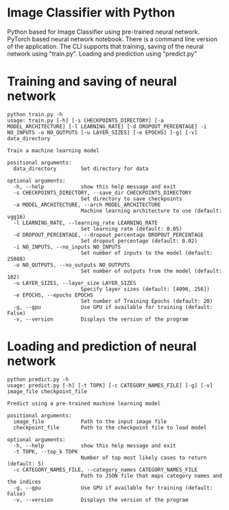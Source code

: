 # Image Classifier with Python

Python based for Image Classifier using pre-trained neural network. PyTorch based neural network notebook. There is a command line version of the application. The CLI supports that training, saving of the neural network using "train.py". Loading and prediction using "predict.py"

# Training and saving of neural network
```
python train.py -h
usage: train.py [-h] [-s CHECKPOINTS_DIRECTORY] [-a MODEL_ARCHITECTURE] [-l LEARNING_RATE] [-d DROPOUT_PERCENTAGE] -i NO_INPUTS -o NO_OUTPUTS [-u LAYER_SIZES] [-e EPOCHS] [-g] [-v] data_directory

Train a machine learning model

positional arguments:
  data_directory        Set directory for data

optional arguments:
  -h, --help            show this help message and exit
  -s CHECKPOINTS_DIRECTORY, --save_dir CHECKPOINTS_DIRECTORY
                        Set directory to save checkpoints
  -a MODEL_ARCHITECTURE, --arch MODEL_ARCHITECTURE
                        Machine learning architecture to use (default: vgg16)
  -l LEARNING_RATE, --learning_rate LEARNING_RATE
                        Set learning rate (default: 0.05)
  -d DROPOUT_PERCENTAGE, --dropout_percentage DROPOUT_PERCENTAGE
                        Set dropout percentage (default: 0.02)
  -i NO_INPUTS, --no_inputs NO_INPUTS
                        Set number of inputs to the model (default: 25088)
  -o NO_OUTPUTS, --no_outputs NO_OUTPUTS
                        Set number of outputs from the model (default: 102)
  -u LAYER_SIZES, --layer_size LAYER_SIZES
                        Specify layer sizes (default: [4096, 256])
  -e EPOCHS, --epochs EPOCHS
                        Set number of Training Epochs (default: 20)
  -g, --gpu             Use GPU if available for training (default: False)
  -v, --version         Displays the version of the program
```
# Loading and prediction of neural network
```
python predict.py -h
usage: predict.py [-h] [-t TOPK] [-c CATEGORY_NAMES_FILE] [-g] [-v] image_file checkpoint_file

Predict using a pre-trained machine learning model

positional arguments:
  image_file            Path to the input image file
  checkpoint_file       Path to the checkpoint file to load model

optional arguments:
  -h, --help            show this help message and exit
  -t TOPK, --top_k TOPK
                        Number of top most likely cases to return (default: 5)
  -c CATEGORY_NAMES_FILE, --category_names CATEGORY_NAMES_FILE
                        Path to JSON file that maps category names and the indices
  -g, --gpu             Use GPU if available for training (default: False)
  -v, --version         Displays the version of the program
```
